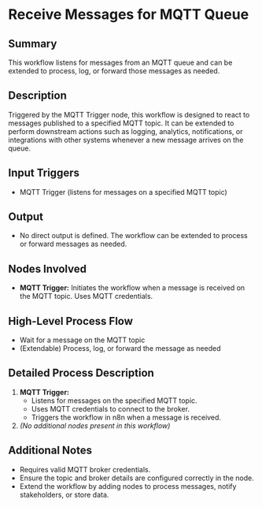 # Receive Messages for MQTT Queue

## Summary
This workflow listens for messages from an MQTT queue and can be extended to process, log, or forward those messages as needed.

## Description
Triggered by the MQTT Trigger node, this workflow is designed to react to messages published to a specified MQTT topic. It can be extended to perform downstream actions such as logging, analytics, notifications, or integrations with other systems whenever a new message arrives on the queue.

## Input Triggers
- MQTT Trigger (listens for messages on a specified MQTT topic)

## Output
- No direct output is defined. The workflow can be extended to process or forward messages as needed.

## Nodes Involved
- **MQTT Trigger:** Initiates the workflow when a message is received on the MQTT topic. Uses MQTT credentials.

## High-Level Process Flow
- Wait for a message on the MQTT topic
- (Extendable) Process, log, or forward the message as needed

## Detailed Process Description
1. **MQTT Trigger:**
    - Listens for messages on the specified MQTT topic.
    - Uses MQTT credentials to connect to the broker.
    - Triggers the workflow in n8n when a message is received.
2. *(No additional nodes present in this workflow)*

## Additional Notes
- Requires valid MQTT broker credentials.
- Ensure the topic and broker details are configured correctly in the node.
- Extend the workflow by adding nodes to process messages, notify stakeholders, or store data.
